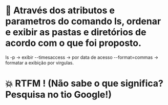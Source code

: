 # 📝 Através dos atributos e parametros do comando ls, ordenar e exibir as pastas e diretórios de acordo com o que foi proposto.

ls -p -> exibir 
--timesaccess -> por data de acesso
--format=commas -> formatar a exibição por virgulas.

# 💥 RTFM ! (Não sabe o que significa? Pesquisa no tio Google!) 
